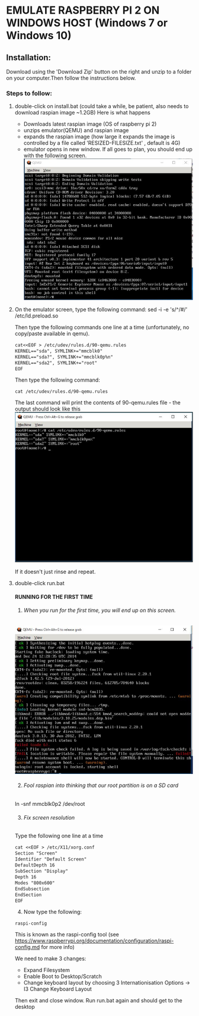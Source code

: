 # EMULATE RASPBERRY PI 2 ON WINDOWS HOST (Windows 7 or Windows 10)


## Installation:
Download using the 'Download Zip' button on the right and unzip to a folder on your computer.Then follow the instructions below.

### Steps to follow:

1. double-click on install.bat 
   (could take a while, be patient, also needs to download raspian image ~1.2GB)
    Here is what happens
    - Downloads latest raspian image (OS of raspberry pi 2)
    - unzips emulator(QEMU) and raspian image
    - expands the raspian image (how large it expands the image is controlled by a file called 
      'RESIZED-FILESIZE.txt' , default is 4G)
    - emulator opens in new window. If all goes to plan, you should end up with the following screen.
    ![install.jpg](https://raw.githubusercontent.com/mohankumargupta/raspberrypiVM/master/install.jpg)

2. On the emulator screen, type the following command:
    sed -i -e 's/^/#/' /etc/ld.preload.so

    Then type the following commands one line at a time (unfortunately, no copy/paste available in qemu).

    ```
    cat<<EOF > /etc/udev/rules.d/90-qemu.rules
    KERNEL=="sda", SYMLINK+="mmcblk0"
    KERNEL=="sda?", SYMLINK+="mmcblk0p%n"
    KERNEL=="sda2", SYMLINK+="root"
    EOF
    ```

    Then type the following command:

    ```
    cat /etc/udev/rules.d/90-qemu.rules
    ```

    The last command will print the contents of 90-qemu.rules file - the output should look like this
    ![udevrules.jpg](https://raw.githubusercontent.com/mohankumargupta/raspberrypiVM/master/udevrules.jpg)

    If it doesn't just rinse and repeat.

3. double-click run.bat

   #### RUNNING FOR THE FIRST TIME
   1. ###### When you run for the first time, you will end up on this screen.

   ![run.jpg](https://raw.githubusercontent.com/mohankumargupta/raspberrypiVM/master/run.jpg)

   2. ###### Fool raspian into thinking that our root partition is on a SD card 

   ln -snf mmcblk0p2 /dev/root

   3. ###### Fix screen resolution
     Type the following one line at a time

     ```
     cat <<EOF > /etc/X11/xorg.conf
     Section "Screen"
     Identifier "Default Screen"
     DefaultDepth 16
     SubSection "Display"
     Depth 16
     Modes "800x600"
     EndSubsection
     EndSection    
     EOF
     ```


   4. Now type the following:

   ```
   raspi-config
   ```

   This is known as the raspi-config tool 
   (see https://www.raspberrypi.org/documentation/configuration/raspi-config.md for more info)

   We need to make 3 changes:
   - Expand Filesystem
   - Enable Boot to Desktop/Scratch
   - Change keyboard layout by choosing 3 Internationisation Options -> I3 Change Keyboard Layout 

    Then exit and close window. Run run.bat again and should get to the desktop







